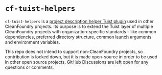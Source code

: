 # `cf-tuist-helpers`

`cf-tuist-helpers` is a [project description helper Tuist plugin](https://docs.tuist.io/guides/develop/projects/plugins#project-description-helper-plugin) used in other CleanFoundry projects. Its purpose is to extend the Tuist layer of multiple CleanFoundry projects with organization-specific standards - like common dependencies, preferred directory structure, common launch arguments and environment variables. 

This repo does not intend to support non-CleanFoundry projects, so contribution is locked down, but it is made open-source in order to be used in other open source projects. GitHub Discussions are left open for any questions or comments.
